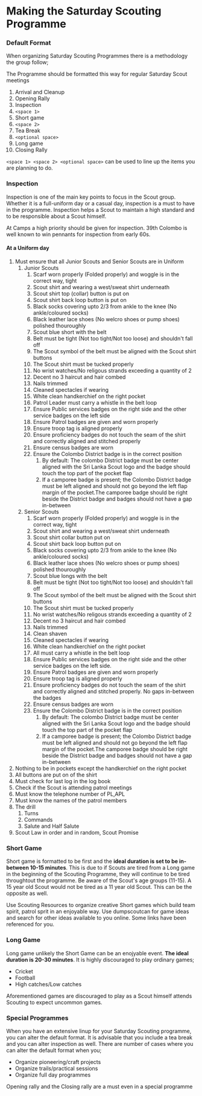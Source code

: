 # Making the Saturday Scouting Programme

### Default Format

When organizing Saturday Scouting Programmes there is a methodology the group follow;

The Programme should be formatted this way for regular Saturday Scout meetings

1. Arrival and Cleanup
2. Opening Rally
3. Inspection
4. `<space 1>`
5. Short game
6. `<space 2>`
7. Tea Break
8. `<optional space>`
9. Long game
10. Closing Rally

`<space 1> <space 2> <optional space>` can be used to line up the items you are planning to do.&#x20;

### Inspection

Inspection is one of the main key points to focus in the Scout group. Whether it is a full-uniform day or a casual day, inspection is a must to have in the programme. Inspection helps a Scout to maintain a high standard and to be responsible about a Scout himself.

At Camps a high priority should be given for inspection. 39th Colombo is well known to win pennants for inspection from early 60s.

#### At a Uniform day

1. Must ensure that all Junior Scouts and Senior Scouts are in Uniform
   1. Junior Scouts
      1. Scarf worn properly (Folded properly) and woggle is in the correct way, tight
      2. Scout shirt and wearing a west/sweat shirt underneath
      3. Scout shirt top (collar) button is put on
      4. Scout shirt back loop button is put on
      5. Black socks covering upto 2/3 from ankle to the knee (No ankle/coloured socks)
      6. Black leather lace shoes (No welcro shoes or pump shoes) polished thouroughly
      7. Scout blue short with the belt
      8. Belt must be tight (Not too tight/Not too loose) and shouldn't fall off
      9. The Scout symbol of the belt must be aligned with the Scout shirt buttons
      10. The Scout shirt must be tucked properly
      11. No wrist watches/No religous strands exceeding a quantity of 2
      12. Decent no 3 haircut and hair combed
      13. Nails trimmed
      14. Cleaned spectacles if wearing
      15. White clean handkerchief on the right pocket
      16. Patrol Leader must carry a whistle in the belt loop
      17. Ensure Public services badges on the right side and the other service badges on the left side
      18. Ensure Patrol badges are given and worn properly
      19. Ensure troop tag is aligned properly
      20. Ensure proficiency badges do not touch the seam of the shirt and correctly aligned and stitched properly
      21. Ensure census badges are worn
      22. Ensure the Colombo District badge is in the correct position
          1. By default: The colombo District badge must be center aligned with the Sri Lanka Scout logo and the badge should touch the top part of the pocket flap
          2. If a camporee badge is present; the Colombo District badge must be left aligned and should not go beyond the left flap margin of the pocket.The camporee badge should be right beside the District badge and badges should not have a gap in-between
   2. Senior Scouts
      1. Scarf worn properly (Folded properly) and woggle is in the correct way, tight
      2. Scout shirt and wearing a west/sweat shirt underneath
      3. Scout shirt collar button put on
      4. Scout shirt back loop button put on
      5. Black socks covering upto 2/3 from ankle to the knee (No ankle/coloured socks)
      6. Black leather lace shoes (No welcro shoes or pump shoes) polished thouroughly
      7. Scout blue longs with the belt
      8. Belt must be tight (Not too tight/Not too loose) and shouldn't fall off
      9. The Scout symbol of the belt must be aligned with the Scout shirt buttons
      10. The Scout shirt must be tucked properly
      11. No wrist watches/No religous strands exceeding a quantity of 2
      12. Decent no 3 haircut and hair combed
      13. Nails trimmed
      14. Clean shaven
      15. Cleaned spectacles if wearing
      16. White clean handkerchief on the right pocket
      17. All must carry a whistle in the belt loop
      18. Ensure Public services badges on the right side and the other service badges on the left side.&#x20;
      19. Ensure Patrol badges are given and worn properly
      20. Ensure troop tag is aligned properly
      21. Ensure proficiency badges do not touch the seam of the shirt and correctly aligned and stitched properly. No gaps in-between the badges
      22. Ensure census badges are worn
      23. Ensure the Colombo District badge is in the correct position
          1. By default: The colombo District badge must be center aligned with the Sri Lanka Scout logo and the badge should touch the top part of the pocket flap
          2. If a camporee badge is present; the Colombo District badge must be left aligned and should not go beyond the left flap margin of the pocket.The camporee badge should be right beside the District badge and badges should not have a gap in-between
2. Nothing to be in pockets except the handkerchief on the right pocket
3. All buttons are put on of the shirt
4. Must check for last log in the log book
5. Check if the Scout is attending patrol meetings
6. Must know the telephone number of PL,APL
7. Must know the names of the patrol members
8. The drill
   1. Turns
   2. Commands
   3. Salute and Half Salute
9. Scout Law in order and in random, Scout Promise

### Short Game

Short game is formatted to be first and the **ideal duration is set to be in-between 10-15 minutes**. This is due to if Scouts are tired from a Long game in the beginning of the Scouting Programme, they will continue to be tired throughtout the programme. Be aware of the Scout's age groups (11-15). A 15 year old Scout would not be tired as a 11 year old Scout. This can be the opposite as well.&#x20;

Use Scouting Resources to organize creative Short games which build team spirit, patrol sprit in an enjoyable way. Use dumpscoutcan for game ideas and search for other ideas available to you online. Some links have been referenced for you.

### Long Game

Long game unlikely the Short Game can be an enojyable event. **The ideal duration is 20-30 minutes**. It is highly discouraged to play ordinary games;

* Cricket
* Football
* High catches/Low catches

Aforementioned games are discouraged to play as a Scout himself attends Scouting to expect uncommon games.

### Special Programmes

When you have an extensive linup for your Saturday Scouting programme, you can alter the default format. It is advisable that you include a tea break and you can alter inspection as well. There are number of cases where you can alter the default format when you;

* Organize pioneering/craft projects
* Organize trails/practical sessions
* Organize full day programmes

Opening rally and the Closing rally are a must even in a special programme




